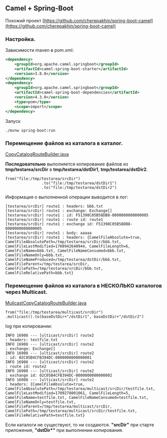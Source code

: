 ## Camel + Spring-Boot

Похожий проект [https://github.com/cherepakhin/spring-boot-camel](https://github.com/cherepakhin/spring-boot-camel)

### Настройка.

Зависимости maven в pom.xml:

````xml
<dependency>
    <groupId>org.apache.camel.springboot</groupId>
    <artifactId>camel-spring-boot-starter</artifactId>
    <version>3.8.0</version>
</dependency>
<dependency>
    <groupId>org.apache.camel.springboot</groupId>
    <artifactId>camel-spring-boot-dependencies</artifactId>
    <version>4.3.0</version>
    <type>pom</type>
    <scope>import</scope>
</dependency>

````

Запуск
````shell
./mvnw spring-boot:run
````

### Перемещение файлов из каталога в каталог.

[CopyCatalogRouteBuilder.java](https://github.com/cherepakhin/spring-boot-camel/blob/main/src/main/java/ru/perm/v/springbootcamel/route/CopyCatalogRouteBuilder.java)

__Последовательно__ выполняется копирование файлов из __tmp/testarea/srcDir__ в __tmp/testarea/dstDir1__, __tmp/testarea/dstDir2__.

````shell
from("file:/tmp/testarea/srcDir")
				.to("file:/tmp/testarea/dstDir1")
				.to("file:/tmp/testarea/dstDir2")
````

Информация о выполненной операции выводится в лог:

````text
[testarea/srcDir] route1 : headers: bbb.txt
[testarea/srcDir] route1 : exchange: Exchange[]
[testarea/srcDir] route1 : id: F51398C05B58DB8-0000000000000005
[testarea/srcDir] route1 : route id: route1
[testarea/srcDir] route1 : exchange id: F51398C05B58DB8-0000000000000005
[testarea/srcDir] route1 : body: aaaaa
[testarea/srcDir] route1 : headers: {CamelFileAbsolute=true, CamelFileAbsolutePath=/tmp/testarea/srcDir/bbb.txt, 
CamelFileLastModified=1708942640944, CamelFileLength=6, CamelFileName=bbb.txt, CamelFileNameConsumed=bbb.txt,
CamelFileNameOnly=bbb.txt, CamelFileNameProduced=/tmp/testarea/dstDir/bbb.txt,
CamelFileParent=/tmp/testarea/srcDir, CamelFilePath=/tmp/testarea/srcDir/bbb.txt, CamelFileRelativePath=bbb.txt}

````

### Перемещение файлов из каталога в НЕСКОЛЬКО каталогов через Multicast.

[MulicastCopyCatalogRouteBuilder.java](https://github.com/cherepakhin/spring-boot-camel/blob/main/src/main/java/ru/perm/v/springbootcamel/route/MulicastCopyCatalogRouteBuilder.java)

````shell
from("file:/tmp/testarea/multicast/srcDir")
.multicast().to(baseDstDir+"/dstDir1", baseDstDir+"/dstDir2")
````

log при копировании:

````text
INFO 16908 --- [ulticast/srcDir] route2                                   : headers: testfile.txt
INFO 16908 --- [ulticast/srcDir] route2                                   : exchange: Exchange[]
INFO 16908 --- [ulticast/srcDir] route2                                   : id: 02C05B4CFB394DC-0000000000000001
INFO 16908 --- [ulticast/srcDir] route2                                   : route id: route2
INFO 16908 --- [ulticast/srcDir] route2                                   : exchange id: 02C05B4CFB394DC-0000000000000002
INFO 16908 --- [ulticast/srcDir] route2                                   : headers: {CamelFileAbsolute=true, CamelFileAbsolutePath=/tmp/testarea/multicast/srcDir/testfile.txt, CamelFileLastModified=1709278001061, CamelFileLength=5, CamelFileName=testfile.txt, CamelFileNameConsumed=testfile.txt, CamelFileNameOnly=testfile.txt, CamelFileParent=/tmp/testarea/multicast/srcDir, CamelFilePath=/tmp/testarea/multicast/srcDir/testfile.txt, CamelFileRelativePath=testfile.txt}
````

Если каталоги не существуют, то ни создаются. __"srcDir"__ при старте приложения, __"dstDir*"__ при выполнении копирования.